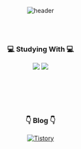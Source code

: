 <div align = "center">

 ![header](https://capsule-render.vercel.app/api?type=waving&height=200&text=YoungkyuSong&fontSize=40&fontAlign=80&fontAlignY=40&color=gradient)

 <br><br>
 
 <h3> 💻 Studying With 💻 </h3>
 
 <img src="https://img.shields.io/badge/Swift-E34F26?style=flat-square&logo=Swift&logoColor=white&label=&color=FA7343&labelColor=FA7343"/>
 <img src="https://img.shields.io/badge/Git-F05032?style=flat-square&logo=Git&logoColor=white"/>
 
 <br><br>
 <br><br>
 
 <h3> 👇 Blog 👇 </h3>
 <a href="https://youngkdevlog.tistory.com/"><img alt="Tistory" src ="https://img.shields.io/badge/Tistory-88d9d0?style=flat-square&logo=Tistory&logoColor=white"/></a>

 
 <!-- 방문자 수
 [![Hits](https://hits.seeyoufarm.com/api/count/incr/badge.svg?url=https%3A%2F%2Fgithub.com%2FYoungking0914&count_bg=%237E7E7E&title_bg=%23555555&icon=swift.svg&icon_color=%23FF8D00&title=hits&edge_flat=false)](https://hits.seeyoufarm.com)
 --> 

</div>
